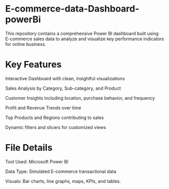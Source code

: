 # E-commerce-data-Dashboard-powerBi
This repository contains a comprehensive Power BI dashboard built using E-commerce sales data to analyze and visualize key performance indicators for online business.

# Key Features
Interactive Dashboard with clean, insightful visualizations

Sales Analysis by Category, Sub-category, and Product

Customer Insights including location, purchase behavior, and frequency

Profit and Revenue Trends over time

Top Products and Regions contributing to sales

Dynamic filters and slicers for customized views

# File Details
Tool Used: Microsoft Power BI

Data Type: Simulated E-commerce transactional data

Visuals: Bar charts, line graphs, maps, KPIs, and tables.

